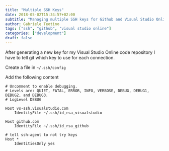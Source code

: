 ```yaml
---
title: "Multiple SSH Keys"
date: 2018-05-02T15:34:57+02:00
subtitle: "Managing multiple SSH keys for Github and Visual Studio Online"
author: Gabriele Teotino
tags: ["ssh", "github", "visual studio online"]
categories: ["development"]
draft: false
---
```


After generating a new key for my Visual Studio Online code repository I have to tell git which key to use for each connection.

Create a file in `~/.ssh/config`

Add the following content
```
# Uncomment to enable debugging.
# Levels are: QUIET, FATAL, ERROR, INFO, VERBOSE, DEBUG, DEBUG1, DEBUG2, and DEBUG3.
# LogLevel DEBUG

Host vs-ssh.visualstudio.com
    IdentityFile ~/.ssh/id_rsa_visualstudio

Host github.com
    IdentityFile ~/.ssh/id_rsa_github

# tell ssh-agent to not try keys
Host *
    IdentitiesOnly yes

```
